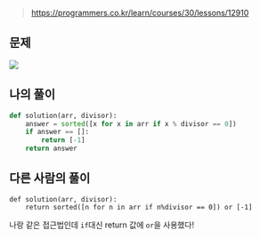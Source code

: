 > https://programmers.co.kr/learn/courses/30/lessons/12910

## 문제
![](https://images.velog.io/images/suasue/post/f867c7cb-a60a-4162-87e8-89e3d7171f1d/image.png)

## 나의 풀이
```python
def solution(arr, divisor):
    answer = sorted([x for x in arr if x % divisor == 0])
    if answer == []:
        return [-1]
    return answer
```

## 다른 사람의 풀이
```pyhton
def solution(arr, divisor):
    return sorted([n for n in arr if n%divisor == 0]) or [-1]
```
나랑 같은 접근법인데 `if`대신 return 값에 `or`을 사용했다!
